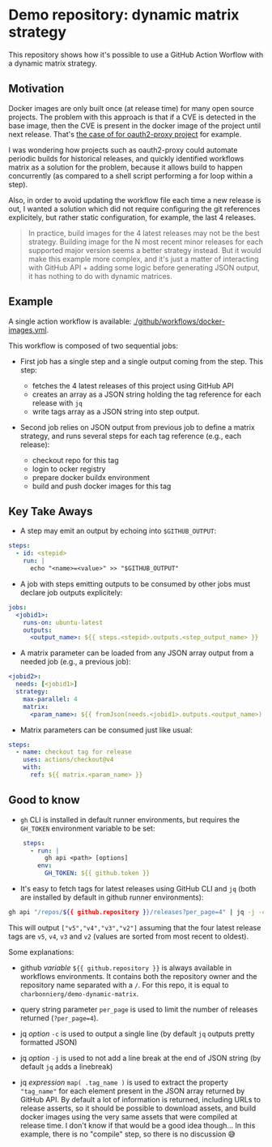 # Demo repository: dynamic matrix strategy

This repository shows how it's possible to use a GitHub Action Worflow with a dynamic matrix strategy.

## Motivation

Docker images are only built once (at release time) for many open source projects. The problem with this approach is that if a CVE is detected in the base image, then the CVE is present in the docker image of the project until next release. That's [the case of for oauth2-proxy project](https://github.com/oauth2-proxy/oauth2-proxy/issues/2243) for example.

I was wondering how projects such as oauth2-proxy could automate periodic builds for historical releases, and quickly identified workflows matrix as a solution for the problem, because it allows build to happen concurrently (as compared to a shell script performing a for loop within a step).

Also, in order to avoid updating the workflow file each time a new release is out, I wanted a solution which did not require configuring the git references explicitely, but rather static configuration, for example, the last 4 releases.

> In practice, build images for the 4 latest releases may not be the best strategy. Building image for the N most recent minor releases for each supported major version seems a better strategy instead. But it would make this example more complex, and it's just a matter of interacting with GitHub API + adding some logic before generating JSON output, it has nothing to do with dynamic matrices.


## Example

A single action workflow is available: [./github/workflows/docker-images.yml](https://github.com/charbonnierg/demo-dynamic-matrix/blob/main/.github/workflows/docker-images.yml).

This workflow is composed of two sequential jobs:

- First job has a single step and a single output coming from the step. This step:
  - fetches the 4 latest releases of this project using GitHub API
  - creates an array as a JSON string holding the tag reference for each release with `jq`
  - write tags array as a JSON string into step output.

- Second job relies on JSON output from previous job to define a matrix strategy, and runs several steps for each tag reference (e.g., each release):
  - checkout repo for this tag
  - login to ocker registry
  - prepare docker buildx environment
  - build and push docker images for this tag

## Key Take Aways


- A step may emit an output by echoing into `$GITHUB_OUTPUT`:

```yaml
steps:
  - id: <stepid>
    run: |
      echo "<name>=<value>" >> "$GITHUB_OUTPUT"
```

- A job with steps emitting outputs to be consumed by other jobs must declare job outputs explicitely:

```yaml
jobs:
  <jobid1>:
    runs-on: ubuntu-latest
    outputs:
      <output_name>: ${{ steps.<stepid>.outputs.<step_output_name> }}
```

- A matrix parameter can be loaded from any JSON array output from a needed job (e.g., a previous job):

```yaml
<jobid2>:
  needs: [<jobid1>]
  strategy:
    max-parallel: 4
    matrix:
      <param_name>: ${{ fromJson(needs.<jobid1>.outputs.<output_name>) }}
```

- Matrix parameters can be consumed just like usual:

```yaml
steps:
  - name: checkout tag for release
    uses: actions/checkout@v4
    with:
      ref: ${{ matrix.<param_name> }}
```

## Good to know

- `gh` CLI is installed in default runner environments, but requires the `GH_TOKEN` environment variable to be set:

```yaml
    steps:
      - run: |
          gh api <path> [options]
        env:
          GH_TOKEN: ${{ github.token }}
```

- It's easy to fetch tags for latest releases using GitHub CLI and `jq` (both are installed by default in github runner environments):

```bash
gh api "/repos/${{ github.repository }}/releases?per_page=4" | jq -j -c "map( .tag_name )"
```

  This will output `["v5","v4","v3","v2"]` assuming that the four latest release tags are `v5`, `v4`, `v3` and `v2` (values are sorted from most recent to oldest).

  Some explanations:

  - github *variable* `${{ github.repository }}` is always available in workflows environments. It contains both the repository owner and the repository name separated with a `/`. For this repo, it is equal to `charbonnierg/demo-dynamic-matrix`.

  - query string parameter `per_page` is used to limit the number of releases returned (`?per_page=4`).  

  - jq *option* `-c` is used to output a single line (by default `jq` outputs pretty formatted JSON)

  - jq *option* `-j` is used to not add a line break at the end of JSON string (by default `jq` adds a linebreak)

  - jq *expression* `map( .tag_name )` is used to extract the property `"tag_name"` for each element present in the JSON array returned by GitHub API. By default a lot of information is returned, including URLs to release asserts, so it should be possible to download assets, and build docker images using the very same assets that were compiled at release time. I don't know if that would be a good idea though... In this example, there is no "compile" step, so there is no discussion 😅
